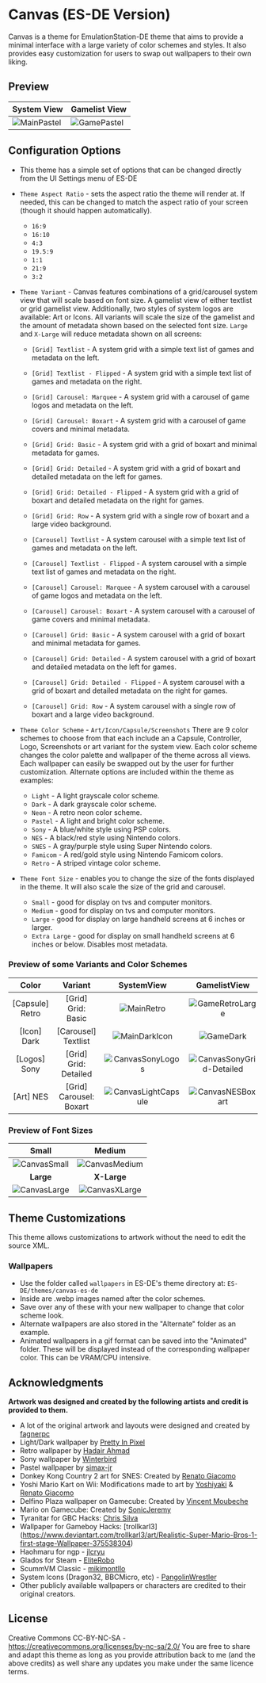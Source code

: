 # Canvas (ES-DE Version)
Canvas is a theme for EmulationStation-DE theme that aims to provide a minimal interface with a large variety of color schemes and styles. It also provides easy customization for users to swap out wallpapers to their own liking.

## **Preview**

| System View | Gamelist View |
| --- | --- |
|![MainPastel](https://github.com/user-attachments/assets/d2c937b8-00ac-4ddf-b811-4b55246fd996)|![GamePastel](https://github.com/user-attachments/assets/b28814bb-d533-4184-bc19-bcb0296d29eb)|


## **Configuration Options**

- This theme has a simple set of options that can be changed directly from the UI Settings menu of ES-DE
- `Theme Aspect Ratio` - sets the aspect ratio the theme will render at. If needed, this can be changed to match the aspect ratio of your screen (though it should happen automatically).
   - `16:9`
   - `16:10`
   - `4:3`
   - `19.5:9`
   - `1:1`
   - `21:9`
   - `3:2`
     
- `Theme Variant` - Canvas features combinations of a grid/carousel system view that will scale based on font size. A gamelist view of either textlist or grid gamelist view. Additionally, two styles of system logos are available: Art or Icons. All variants will scale the size of the gamelist and the amount of metadata shown based on the selected font size. `Large` and `X-Large` will reduce metadata shown on all screens:
  
   - `[Grid] Textlist` - A system grid with a simple text list of games and metadata on the left.
     
   - `[Grid] Textlist - Flipped` - A system grid with a simple text list of games and metadata on the right.

   - `[Grid] Carousel: Marquee` - A system grid with a carousel of game logos and metadata on the left.
              
   - `[Grid] Carousel: Boxart` - A system grid with a carousel of game covers and minimal metadata.
     
   - `[Grid] Grid: Basic` - A system grid with a grid of boxart and minimal metadata for games.
     
   - `[Grid] Grid: Detailed` - A system grid with a grid of boxart and detailed metadata on the left for games.
 
   - `[Grid] Grid: Detailed - Flipped` - A system grid with a grid of boxart and detailed metadata on the right for games.
      
   - `[Grid] Grid: Row` - A system grid with a single row of boxart and a large video background.
     
  - `[Carousel] Textlist` - A system carousel with a simple text list of games and metadata on the left.

  - `[Carousel] Textlist - Flipped` - A system carousel with a simple text list of games and metadata on the right.
    
   - `[Carousel] Carousel: Marquee` - A system carousel with a carousel of game logos and metadata on the left.
         
   - `[Carousel] Carousel: Boxart` - A system carousel with a carousel of game covers and minimal metadata.
     
   - `[Carousel] Grid: Basic` - A system carousel with a grid of boxart and minimal metadata for games.
     
   - `[Carousel] Grid: Detailed` - A system carousel with a grid of boxart and detailed metadata on the left for games.
     
   - `[Carousel] Grid: Detailed - Flipped` - A system carousel with a grid of boxart and detailed metadata on the right for games.
      
   - `[Carousel] Grid: Row` - A system carousel with a single row of boxart and a large video background.


- `Theme Color Scheme` - `Art/Icon/Capsule/Screenshots` There are 9 color schemes to choose from that each include an a Capsule, Controller, Logo, Screenshots or art variant for the system view. Each color scheme changes the color palette and wallpaper of the theme across all views. Each wallpaper can easily be swapped out by the user for further customization. Alternate options are included within the theme as examples:
  
   - `Light` - A light grayscale color scheme.
   - `Dark` - A dark grayscale color scheme.
   - `Neon` - A retro neon color scheme.
   - `Pastel` - A light and bright color scheme.
   - `Sony` - A blue/white style using PSP colors.
   - `NES` - A black/red style using Nintendo colors.
   - `SNES` - A gray/purple style using Super Nintendo colors.
   - `Famicom` - A red/gold style using Nintendo Famicom colors.
   - `Retro` - A striped vintage color scheme.
 
- `Theme Font Size` - enables you to change the size of the fonts displayed in the theme. It will also scale the size of the grid and carousel.
   - `Small` - good for display on tvs and computer monitors.
   - `Medium` - good for display on tvs and computer monitors.
   - `Large` - good for display on large handheld screens at 6 inches or larger.
   - `Extra Large` - good for display on small handheld screens at 6 inches or below. Disables most metadata.
     
### **Preview of some Variants and Color Schemes**

| Color | Variant | SystemView | GamelistView |
| :---: | :---: | :---: | :---: |
|[Capsule] Retro|[Grid] Grid: Basic|![MainRetro](https://github.com/user-attachments/assets/2d45a4cb-54a5-4e1f-9e37-a02cdeffcc9f)|![GameRetroLarge](https://github.com/user-attachments/assets/8c17f82f-3a38-4e28-be71-ab74aee488d1)|
|[Icon] Dark| [Carousel] Textlist|![MainDarkIcon](https://github.com/user-attachments/assets/7d2e32e9-f6c4-4ce5-a62f-bec205936240)|![GameDark](https://github.com/user-attachments/assets/e04940b3-6f6d-4684-878a-1eddaade8513)|
|[Logos] Sony| [Grid] Grid: Detailed|![CanvasSonyLogos](https://github.com/user-attachments/assets/efc19c5b-0f7a-4a00-894f-64dc6a52c80f)|![CanvasSonyGrid-Detailed](https://github.com/user-attachments/assets/67f2e87b-e9e6-462d-96c2-267967cc9890)|
|[Art] NES| [Grid] Carousel: Boxart|![CanvasLightCapsule](https://github.com/user-attachments/assets/3b0ae979-33c9-4267-87eb-b52a571a0e69)|![CanvasNESBoxart](https://github.com/user-attachments/assets/615e0496-b847-4a6f-88c5-f74c227e9f10)|



### Preview of Font Sizes 

| Small | Medium |
| :---: | :---: |
|![CanvasSmall](https://github.com/user-attachments/assets/262fdc5f-4c79-403d-9e7f-4fac9a64f545)|![CanvasMedium](https://github.com/user-attachments/assets/5e5c1322-24d0-4fa4-8e27-bbc12a8ab7be)|
| **Large** | **X-Large** |
|![CanvasLarge](https://github.com/user-attachments/assets/a7acac10-eec7-459e-b6b1-a5ced535b269)|![CanvasXLarge](https://github.com/user-attachments/assets/3bb16073-517a-4679-9109-c9102a01b597)|



## **Theme Customizations**

This theme allows customizations to artwork without the need to edit the source XML. 

### Wallpapers
- Use the folder called `wallpapers` in ES-DE's theme directory at: `ES-DE/themes/canvas-es-de`
- Inside are .webp images named after the color schemes.
- Save over any of these with your new wallpaper to change that color scheme look.
- Alternate wallpapers are also stored in the "Alternate" folder as an example.
- Animated wallpapers in a gif format can be saved into the "Animated" folder. These will be displayed instead of the corresponding wallpaper color. This can be VRAM/CPU intensive.


## **Acknowledgments**

**Artwork was designed and created by the following artists and credit is provided to them.**
   - A lot of the original artwork and layouts were designed and created by [fagnerpc](https://github.com/fagnerpc)
   - Light/Dark wallpaper by [Pretty In Pixel](https://prettyinpixel.wordpress.com/page/2/)
   - Retro wallpaper by [Hadair Ahmad](https://www.vecteezy.com/members/aspctstyle)
   - Sony wallpaper by [Winterbird](https://www.deviantart.com/winterbird/art/PSP-wallpaper-24161542)
   - Pastel wallpaper by [simax-jr](https://www.reddit.com/r/dbrand/comments/ypa90k/palettes_design_as_wallpaper_at_4k_res_3840_x/)
   - Donkey Kong Country 2 art for SNES: Created by [Renato Giacomo](https://www.artstation.com/renatogiacomini)
   - Yoshi Mario Kart on Wii: Modifications made to art by [Yoshiyaki](https://www.deviantart.com/yoshiyaki) & [Renato Giacomo](https://www.artstation.com/renatogiacomini)
   - Delfino Plaza wallpaper on Gamecube: Created by [Vincent Moubeche](https://www.artstation.com/artwork/Xn4Xo3)
   - Mario on Gamecube: Created by [SonicJeremy](https://www.deviantart.com/sonicjeremy)
   - Tyranitar for GBC Hacks: [Chris Silva](https://www.artstation.com/artwork/obBlyB)
   - Wallpaper for Gameboy Hacks: [trollkarl3] (https://www.deviantart.com/trollkarl3/art/Realistic-Super-Mario-Bros-1-first-stage-Wallpaper-375538304)
   - Haohmaru for ngp - [jlcryu](https://www.deviantart.com/jlcryu/art/Haohmaru-919703925)
   - Glados for Steam - [EliteRobo](https://www.deviantart.com/eliterobo/art/Portal-SFM-Simple-GLaDOS-Render-794265716)
   - ScummVM Classic - [mikimontllo](https://twitter.com/mikimontllo)
   - System Icons (Dragon32, BBCMicro, etc) - [PangolinWrestler](https://github.com/PangolinWrestler)
   - Other publicly available wallpapers or characters are credited to their original creators.
     
## **License**
Creative Commons CC-BY-NC-SA - https://creativecommons.org/licenses/by-nc-sa/2.0/
You are free to share and adapt this theme as long as you provide attribution back to me (and the above credits) as well share any updates you make under the same licence terms.
